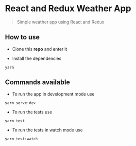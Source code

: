 # React and Redux Weather App

> Simple weather app using React and Redux

## How to use

- Clone this **repo** and enter it

- Install the dependencies

```
yarn
```

## Commands available

- To run the app in development mode use

```
yarn serve:dev
```

- To run the tests use

```
yarn test
```

- To run the tests in watch mode use

```
yarn test:watch
```
